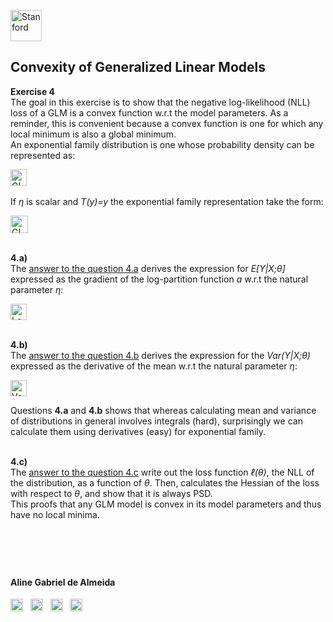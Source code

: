 <a href="https://i.dlpng.com/static/png/498606_preview.png"><img src="https://i.dlpng.com/static/png/498606_preview.png" title="Stanford" alt="Stanford" height="50"></a>

## Convexity of Generalized Linear Models  
  
**Exercise 4**  
The goal in this exercise is to show that the negative log-likelihood (NLL) loss of a GLM is a convex function w.r.t the model parameters. As a reminder, this is convenient because a convex function is one for which any local minimum is also a global minimum.  
An exponential family distribution is one whose probability density can be represented as:  

<a href="https://github.com/AlmeidaAlin3/MachineLearning/blob/master/ProblemSet1/Exercise4/img/GLM.png"><img src="https://github.com/AlmeidaAlin3/MachineLearning/blob/master/ProblemSet1/Exercise4/img/GLM.png" title="GLM" alt="GLM" height="26"></a>
&nbsp;  

If *η* is scalar and *T(y)=y* the exponential family representation take the form:  

<a href="https://github.com/AlmeidaAlin3/MachineLearning/blob/master/ProblemSet1/Exercise4/img/GLMsub.png"><img src="https://github.com/AlmeidaAlin3/MachineLearning/blob/master/ProblemSet1/Exercise4/img/GLMsub.png" title="GLM subgroup" alt="GLM subgroup" height="28"></a>

&nbsp;  
**4.a)**  
The [answer to the question 4.a](https://github.com/AlmeidaAlin3/MachineLearning/blob/master/ProblemSet1/Exercise4/ex4_a.md) derives the expression for *E[Y|X;θ]* expressed as the gradient of the log-partition function *a* w.r.t the natural parameter *η*:

<a href="https://github.com/AlmeidaAlin3/MachineLearning/blob/master/ProblemSet1/Exercise4/img/function_a.png"><img src="https://github.com/AlmeidaAlin3/MachineLearning/blob/master/ProblemSet1/Exercise4/img/function_a.png" title="Log-partition function a wrt the natural parameter n" alt="Log-partition function a wrt the natural parameter n" height="26"></a>

&nbsp;  
**4.b)**  
The [answer to the question 4.b](https://github.com/AlmeidaAlin3/MachineLearning/blob/master/ProblemSet1/Exercise4/ex4_b.md) derives the expression for the *Var(Y|X;θ)* expressed as the derivative of the mean w.r.t the natural parameter *η*:

<a href="https://github.com/AlmeidaAlin3/MachineLearning/blob/master/ProblemSet1/Exercise4/img/var_func.png"><img src="https://github.com/AlmeidaAlin3/MachineLearning/blob/master/ProblemSet1/Exercise4/img/var_func.png" title="Variance function wrt the natural parameter n" alt="Variance function wrt the natural parameter n" height="26"></a>

Questions **4.a** and **4.b** shows that whereas calculating mean and variance of distributions in general involves integrals (hard), surprisingly we can calculate them using derivatives (easy) for exponential family.

&nbsp;  
**4.c)**  
The [answer to the question 4.c](https://github.com/AlmeidaAlin3/MachineLearning/blob/master/ProblemSet1/Exercise4/ex4_c.md) write out the loss function *ℓ(θ)*, the NLL of the distribution, as a function of *θ*. Then, calculates the Hessian of the loss with respect to *θ*, and show that it is always PSD.  
This proofs that any GLM model is convex in its model parameters and thus have no local minima.
&nbsp;  
&nbsp;  

&nbsp;  
---

#### Aline Gabriel de Almeida  
<a href="https://www.linkedin.com/in/alinegalmeida/"><img src="https://cdn3.iconfinder.com/data/icons/logos-and-brands-adobe/512/201_Linkedin-512.png" title="Linkedin: alinegalmeida" alt="https://www.linkedin.com/in/alinegalmeida/" height="20"></a>
&nbsp; <a href="https://www.kaggle.com/almeidaalin3"><img src="https://cdn3.iconfinder.com/data/icons/logos-and-brands-adobe/512/189_Kaggle-512.png" title="Kaggle: almeidaalin3" alt="https://www.kaggle.com/almeidaalin3" height="20"></a>
&nbsp; <a href="mailto:aline.gabriel.almeida@gmail.com"><img src="https://cdn3.iconfinder.com/data/icons/logos-and-brands-adobe/512/147_Gmail-512.png" title="aline.gabriel.almeida@gmail.com" alt="aline.gabriel.almeida@gmail.com" height="20"></a>
&nbsp; <a href="https://github.com/AlmeidaAlin3/"><img src="https://cdn3.iconfinder.com/data/icons/logos-and-brands-adobe/512/142_Github-512.png" title="Github: AlmeidaAlin3" alt="https://github.com/AlmeidaAlin3/" height="20"></a> 
